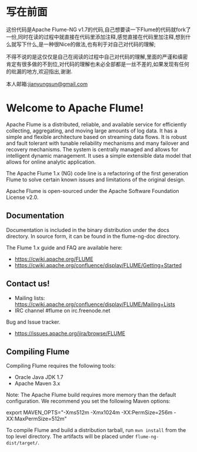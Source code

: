 <!--
Licensed to the Apache Software Foundation (ASF) under one
or more contributor license agreements.  See the NOTICE file
distributed with this work for additional information
regarding copyright ownership.  The ASF licenses this file
to you under the Apache License, Version 2.0 (the
"License"); you may not use this file except in compliance
with the License.  You may obtain a copy of the License at

  http://www.apache.org/licenses/LICENSE-2.0

Unless required by applicable law or agreed to in writing,
software distributed under the License is distributed on an
"AS IS" BASIS, WITHOUT WARRANTIES OR CONDITIONS OF ANY
KIND, either express or implied.  See the License for the
specific language governing permissions and limitations
under the License.
-->

# 写在前面

这份代码是Apache Flume-NG v1.7的代码,自己想要读一下Flume的代码就fork了一份,同时在读的过程中就直接在代码里添加注释,感觉直接在代码里加注释,想到什么就写下什么,是一种很Nice的做法,也有利于对自己对代码的理解;

不得不说的是这仅仅是自己在阅读的过程中自己对代码的理解,里面的严谨和缜密肯定有很多做的不到位,对代码的理解也未必全部都是一丝不差的,如果发现有任何的纰漏的地方,欢迎指出,谢谢.

本人邮箱:jianyungsun@gmail.com



# Welcome to Apache Flume!

Apache Flume is a distributed, reliable, and available service for efficiently
collecting, aggregating, and moving large amounts of log data. It has a simple
and flexible architecture based on streaming data flows. It is robust and fault
tolerant with tunable reliability mechanisms and many failover and recovery
mechanisms. The system is centrally managed and allows for intelligent dynamic
management. It uses a simple extensible data model that allows for online
analytic application.

The Apache Flume 1.x (NG) code line is a refactoring of the first generation
Flume to solve certain known issues and limitations of the original design.

Apache Flume is open-sourced under the Apache Software Foundation License v2.0.

## Documentation

Documentation is included in the binary distribution under the docs directory.
In source form, it can be found in the flume-ng-doc directory.

The Flume 1.x guide and FAQ are available here:

* https://cwiki.apache.org/FLUME
* https://cwiki.apache.org/confluence/display/FLUME/Getting+Started

## Contact us!

* Mailing lists: https://cwiki.apache.org/confluence/display/FLUME/Mailing+Lists
* IRC channel #flume on irc.freenode.net

Bug and Issue tracker.

* https://issues.apache.org/jira/browse/FLUME

## Compiling Flume

Compiling Flume requires the following tools:

* Oracle Java JDK 1.7
* Apache Maven 3.x

Note: The Apache Flume build requires more memory than the default configuration.
We recommend you set the following Maven options:

export MAVEN_OPTS="-Xms512m -Xmx1024m -XX:PermSize=256m -XX:MaxPermSize=512m"

To compile Flume and build a distribution tarball, run `mvn install` from the
top level directory. The artifacts will be placed under `flume-ng-dist/target/`.

